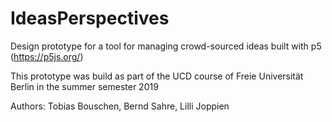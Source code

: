 # IdeasPerspectives

Design prototype for a tool for managing crowd-sourced ideas built with p5 (https://p5js.org/)

This prototype was build as part of the UCD course of Freie Universität Berlin in the summer semester 2019

Authors: Tobias Bouschen, Bernd Sahre, Lilli Joppien

